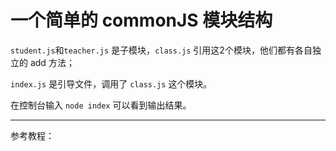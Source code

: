 # 一个简单的 commonJS 模块结构

`student.js`和`teacher.js` 是子模块，`class.js` 引用这2个模块，他们都有各自独立的 add 方法；

`index.js` 是引导文件，调用了 `class.js` 这个模块。

在控制台输入 `node index` 可以看到输出结果。 

---

参考教程：

[](http://www.imooc.com/video/6701/0)